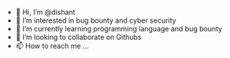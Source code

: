 - 👋 Hi, I’m @dishant
- 👀 I’m interested in bug bounty and cyber security 
- 🌱 I’m currently learning programming language and bug bounty 
- 💞️ I’m looking to collaborate on Githubs 
- 📫 How to reach me ...

<!---
dishant is a ✨ special ✨ repository because its `README.md` (this file) appears on your GitHub profile.
You can click the Preview link to take a look at your changes.
--->
